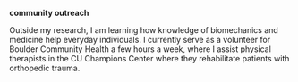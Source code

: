 <b> community outreach </b>

Outside my research, I am learning how knowledge of biomechanics and medicine help everyday individuals. I currently serve as a volunteer for Boulder Community Health a few hours a week, where I assist physical therapists in the CU Champions Center where they rehabilitate patients with orthopedic trauma. 